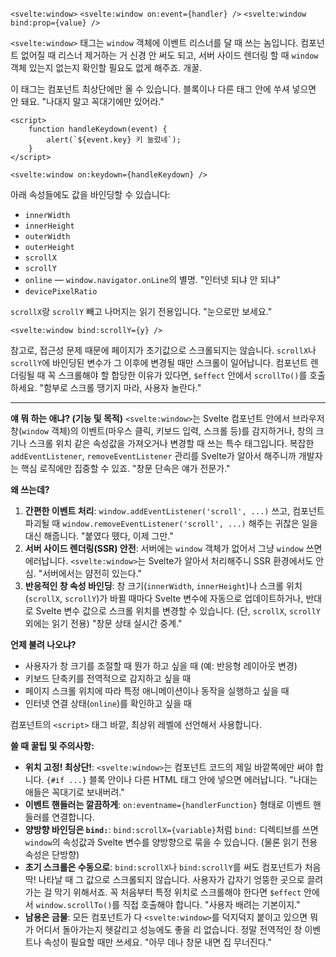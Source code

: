 `<svelte:window>`
`<svelte:window on:event={handler} />`
`<svelte:window bind:prop={value} />`

`<svelte:window>` 태그는 `window` 객체에 이벤트 리스너를 달 때 쓰는 놈입니다. 컴포넌트 없어질 때 리스너 제거하는 거 신경 안 써도 되고, 서버 사이드 렌더링 할 때 `window` 객체 있는지 없는지 확인할 필요도 없게 해주죠. 개꿀.

이 태그는 컴포넌트 최상단에만 올 수 있습니다. 블록이나 다른 태그 안에 쑤셔 넣으면 안 돼요. "나대지 말고 꼭대기에만 있어라."

```svelte
<script>
	function handleKeydown(event) {
		alert(`${event.key} 키 눌렀네`);
	}
</script>

<svelte:window on:keydown={handleKeydown} />
```

아래 속성들에도 값을 바인딩할 수 있습니다:

*   `innerWidth`
*   `innerHeight`
*   `outerWidth`
*   `outerHeight`
*   `scrollX`
*   `scrollY`
*   `online` — `window.navigator.onLine`의 별명. "인터넷 되냐 안 되냐"
*   `devicePixelRatio`

`scrollX`랑 `scrollY` 빼고 나머지는 읽기 전용입니다. "눈으로만 보세요."

```svelte
<svelte:window bind:scrollY={y} />
```

참고로, 접근성 문제 때문에 페이지가 초기값으로 스크롤되지는 않습니다. `scrollX`나 `scrollY`에 바인딩된 변수가 그 이후에 변경될 때만 스크롤이 일어납니다. 컴포넌트 렌더링될 때 꼭 스크롤해야 할 합당한 이유가 있다면, `$effect` 안에서 `scrollTo()`를 호출하세요. "함부로 스크롤 땡기지 마라, 사용자 놀란다."

---

**얘 뭐 하는 애냐? (기능 및 목적)**
`<svelte:window>`는 Svelte 컴포넌트 안에서 브라우저 창(`window` 객체)의 이벤트(마우스 클릭, 키보드 입력, 스크롤 등)를 감지하거나, 창의 크기나 스크롤 위치 같은 속성값을 가져오거나 변경할 때 쓰는 특수 태그입니다. 복잡한 `addEventListener`, `removeEventListener` 관리를 Svelte가 알아서 해주니까 개발자는 핵심 로직에만 집중할 수 있죠. "창문 단속은 얘가 전문가."

**왜 쓰는데?**
1.  **간편한 이벤트 처리**: `window.addEventListener('scroll', ...)` 쓰고, 컴포넌트 파괴될 때 `window.removeEventListener('scroll', ...)` 해주는 귀찮은 일을 대신 해줍니다. "붙였다 뗐다, 이제 그만."
2.  **서버 사이드 렌더링(SSR) 안전**: 서버에는 `window` 객체가 없어서 그냥 `window` 쓰면 에러납니다. `<svelte:window>`는 Svelte가 알아서 처리해주니 SSR 환경에서도 안심. "서버에서는 얌전히 있는다."
3.  **반응적인 창 속성 바인딩**: 창 크기(`innerWidth`, `innerHeight`)나 스크롤 위치(`scrollX`, `scrollY`)가 바뀔 때마다 Svelte 변수에 자동으로 업데이트하거나, 반대로 Svelte 변수 값으로 스크롤 위치를 변경할 수 있습니다. (단, `scrollX`, `scrollY` 외에는 읽기 전용) "창문 상태 실시간 중계."

**언제 불려 나오냐?**
*   사용자가 창 크기를 조절할 때 뭔가 하고 싶을 때 (예: 반응형 레이아웃 변경)
*   키보드 단축키를 전역적으로 감지하고 싶을 때
*   페이지 스크롤 위치에 따라 특정 애니메이션이나 동작을 실행하고 싶을 때
*   인터넷 연결 상태(`online`)를 확인하고 싶을 때

컴포넌트의 `<script>` 태그 바깥, 최상위 레벨에 선언해서 사용합니다.

**쓸 때 꿀팁 및 주의사항:**
*   **위치 고정! 최상단!**: `<svelte:window>`는 컴포넌트 코드의 제일 바깥쪽에만 써야 합니다. `{#if ...}` 블록 안이나 다른 HTML 태그 안에 넣으면 에러납니다. "나대는 애들은 꼭대기로 보내버려."
*   **이벤트 핸들러는 깔끔하게**: `on:eventname={handlerFunction}` 형태로 이벤트 핸들러를 연결합니다.
*   **양방향 바인딩은 `bind:`**: `bind:scrollX={variable}`처럼 `bind:` 디렉티브를 쓰면 `window`의 속성값과 Svelte 변수를 양방향으로 묶을 수 있습니다. (물론 읽기 전용 속성은 단방향)
*   **초기 스크롤은 수동으로**: `bind:scrollX`나 `bind:scrollY`를 써도 컴포넌트가 처음 딱! 나타날 때 그 값으로 스크롤되지 않습니다. 사용자가 갑자기 엉뚱한 곳으로 끌려가는 걸 막기 위해서죠. 꼭 처음부터 특정 위치로 스크롤해야 한다면 `$effect` 안에서 `window.scrollTo()`를 직접 호출해야 합니다. "사용자 배려는 기본이지."
*   **남용은 금물**: 모든 컴포넌트가 다 `<svelte:window>`를 덕지덕지 붙이고 있으면 뭐가 어디서 돌아가는지 헷갈리고 성능에도 좋을 리 없습니다. 정말 전역적인 창 이벤트나 속성이 필요할 때만 쓰세요. "아무 데나 창문 내면 집 무너진다."